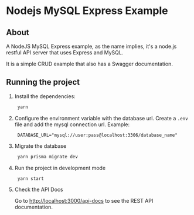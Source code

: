 # Nodejs MySQL Express Example

## About

A NodeJS MySQL Express example, as the name implies, it's a node.js restful API server that uses Express and MySQL.

It is a simple CRUD example that also has a Swagger documentation.

## Running the project

1. Install the dependencies:

   ```bash
    yarn
   ```

2. Configure the environment variable with the database url. Create a `.env` file and add the mysql connection url. Example:

   ```env
    DATABASE_URL="mysql://user:pass@localhost:3306/database_name"
   ```

3. Migrate the database

   ```bash
    yarn prisma migrate dev
   ```

4. Run the project in development mode

   ```bash
    yarn start
   ```

5. Check the API Docs

   Go to <http://localhost:3000/api-docs> to see the REST API documentation.
